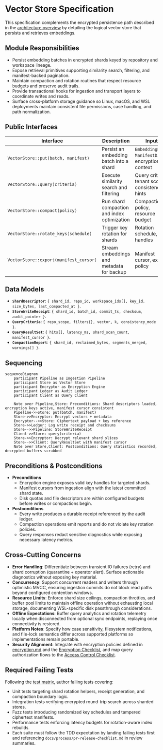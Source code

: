 # Vector Store Specification

This specification complements the encrypted persistence path described in the [architecture overview](./overview.md) by detailing the logical vector store that persists and retrieves embeddings.

## Module Responsibilities
- Persist embedding batches in encrypted shards keyed by repository and workspace lineage.
- Expose retrieval primitives supporting similarity search, filtering, and manifest-backed pagination.
- Maintain compaction and rotation routines that respect resource budgets and preserve audit trails.
- Provide transactional hooks for ingestion and transport layers to coordinate writes and reads.
- Surface cross-platform storage guidance so Linux, macOS, and WSL deployments maintain consistent file permissions, case handling, and path normalization.

## Public Interfaces

| Interface | Description | Inputs | Outputs |
|-----------|-------------|--------|---------|
| `VectorStore::put(batch, manifest)` | Persist an embedding batch into a shard | `EmbeddingBatch`, `ManifestDiff`, encryption context | `StoreWriteReceipt` |
| `VectorStore::query(criteria)` | Execute similarity search and filtering | Query criteria, tenant scope, consistency hints | `QueryResultSet` |
| `VectorStore::compact(policy)` | Run shard compaction and index optimization | Compaction policy, resource budget | `CompactionReport` |
| `VectorStore::rotate_keys(schedule)` | Trigger key rotation for shards | Rotation schedule, key handles | Updated shard descriptors |
| `VectorStore::export(manifest_cursor)` | Stream embeddings and metadata for backup | Manifest cursor, export policy | Stream of encrypted payloads |

## Data Models
- **`ShardDescriptor`**: `{ shard_id, repo_id, workspace_ids[], key_id, size_bytes, last_compacted_at }`.
- **`StoreWriteReceipt`**: `{ shard_id, batch_id, commit_ts, checksum, audit_pointer }`.
- **`QueryCriteria`**: `{ repo_scope, filters{}, vector, k, consistency_mode }`.
- **`QueryResultSet`**: `{ hits[], latency_ms, shard_scan_count, manifest_cursor }`.
- **`CompactionReport`**: `{ shard_id, reclaimed_bytes, segments_merged, warnings[] }`.

## Sequencing

```mermaid
sequenceDiagram
    participant Pipeline as Ingestion Pipeline
    participant Store as Vector Store
    participant Encryptor as Encryption Engine
    participant Ledger as Audit Ledger
    participant Client as Query Client

    Note over Pipeline,Store: Preconditions: Shard descriptors loaded, encryption keys active, manifest cursor consistent
    Pipeline->>Store: put(batch, manifest)
    Store->>Encryptor: Encrypt vectors + metadata
    Encryptor-->>Store: Ciphertext payload + key reference
    Store->>Ledger: Log write receipt and checksums
    Store-->>Pipeline: StoreWriteReceipt
    Client->>Store: query(criteria)
    Store->>Encryptor: Decrypt relevant shard slices
    Store-->>Client: QueryResultSet with manifest cursor
    Note over Store,Client: Postconditions: Query statistics recorded, decrypted buffers scrubbed
```

## Preconditions & Postconditions
- **Preconditions**
  - Encryption engine exposes valid key handles for targeted shards.
  - Manifest cursors from ingestion align with the latest committed shard state.
  - Disk quotas and file descriptors are within configured budgets before writes or compactions begin.
- **Postconditions**
  - Every write produces a durable receipt referenced by the audit ledger.
  - Compaction operations emit reports and do not violate key rotation policies.
  - Query responses redact sensitive diagnostics while exposing necessary latency metrics.

## Cross-Cutting Concerns
- **Error Handling**: Differentiate between transient IO failures (retry) and shard corruption (quarantine + operator alert). Surface actionable diagnostics without exposing key material.
- **Concurrency**: Support concurrent readers and writers through optimistic MVCC, ensuring ingestion commits do not block read paths beyond configured contention windows.
- **Resource Limits**: Enforce shard size ceilings, compaction throttles, and buffer pool limits to maintain offline operation without exhausting local storage, documenting WSL-specific disk passthrough considerations.
- **Offline Expectations**: Buffer query analytics and rotation telemetry locally when disconnected from optional sync endpoints, replaying once connectivity is restored.
- **Platform Notes**: Specify how case sensitivity, filesystem notifications, and file-lock semantics differ across supported platforms so implementations remain portable.
- **Security Alignment**: Integrate with encryption policies defined in [encryption.md](./encryption.md) and the [Encryption Checklist](../security/threat-model.md#encryption-checklist), and map query authorization flows to the [Access Control Checklist](../security/threat-model.md#access-control-checklist).

## Required Failing Tests
Following the [test matrix](../testing/test-matrix.md#secure-storage--retrieval), author failing tests covering:
- Unit tests targeting shard rotation helpers, receipt generation, and compaction boundary logic.
- Integration tests verifying encrypted round-trip search across sharded stores.
- Fuzz tests introducing randomized key schedules and tampered ciphertext manifests.
- Performance tests enforcing latency budgets for rotation-aware index rebuilds.
- Each suite must follow the TDD expectation by landing failing tests first and referencing `docs/process/pr-release-checklist.md` in review summaries.
